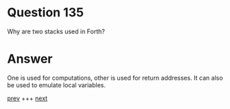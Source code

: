 
# Question 135


Why are two stacks used in Forth?


# Answer



One is used for computations, other is used for return addresses. It can also be used to emulate local variables. 

[prev](134.md) +++ [next](136.md)
